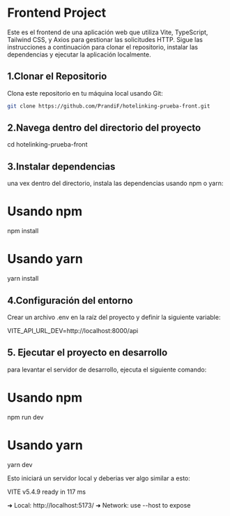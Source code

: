 # Frontend Project

Este es el frontend de una aplicación web que utiliza Vite, TypeScript, Tailwind CSS, y Axios para gestionar las solicitudes HTTP. Sigue las instrucciones a continuación para clonar el repositorio, instalar las dependencias y ejecutar la aplicación localmente.

## 1.Clonar el Repositorio

Clona este repositorio en tu máquina local usando Git:

```bash
git clone https://github.com/PrandiF/hotelinking-prueba-front.git
```

## 2.Navega dentro del directorio del proyecto

cd hotelinking-prueba-front

## 3.Instalar dependencias

una vex dentro del directorio, instala las dependencias usando npm o yarn:

# Usando npm
npm install

# Usando yarn
yarn install

## 4.Configuración del entorno

Crear un archivo .env en la raíz del proyecto y definir la siguiente variable: 

VITE_API_URL_DEV=http://localhost:8000/api

## 5. Ejecutar el proyecto en desarrollo

para levantar el servidor de desarrollo, ejecuta el siguiente comando:

# Usando npm
npm run dev

# Usando yarn
yarn dev

Esto iniciará un servidor local y deberias ver algo similar a esto: 

VITE v5.4.9  ready in 117 ms

  ➜  Local:   http://localhost:5173/
  ➜  Network: use --host to expose

